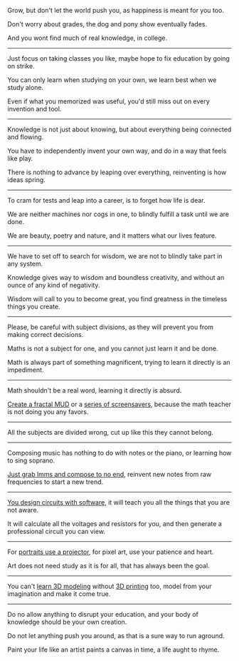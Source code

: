 Grow, but don't let the world push you,
as happiness is meant for you too.

Don't worry about grades,
the dog and pony show eventually fades.

And you wont find much of real knowledge,
in college.

---

Just focus on taking classes you like,
maybe hope to fix education by going on strike.

You can only learn when studying on your own,
we learn best when we study alone.

Even if what you memorized was useful,
you'd still miss out on every invention and tool.

---

Knowledge is not just about knowing,
but about everything being connected and flowing.

You have to independently invent your own way,
and do in a way that feels like play.

There is nothing to advance by leaping over everything,
reinventing is how ideas spring.

---

To cram for tests and leap into a career,
is to forget how life is dear.

We are neither machines nor cogs in one,
to blindly fulfill a task until we are done.

We are beauty, poetry and nature,
and it matters what our lives feature.

---

We have to set off to search for wisdom,
we are not to blindly take part in any system.

Knowledge gives way to wisdom and boundless creativity,
and without an ounce of any kind of negativity.

Wisdom will call to you to become great,
you find greatness in the timeless things you create.


---

Please, be careful with subject divisions,
as they will prevent you from making correct decisions.

Maths is not a subject for one,
and you cannot just learn it and be done.

Math is always part of something magnificent,
trying to learn it directly is an impediment.

---

Math shouldn't be a real word,
learning it directly is absurd.

[Create a fractal MUD][mud] or a [series of screensavers][xscreensaver],
because the math teacher is not doing you any favors.

---

All the subjects are divided wrong,
cut up like this they cannot belong.

---

Composing music has nothing to do with notes or the piano,
or learning how to sing soprano.

[Just grab lmms and compose to no end][lmms],
reinvent new notes from raw frequencies to start a new trend.

---

[You design circuits with software][circuits],
it will teach you all the things that you are not aware.

It will calculate all the voltages and resistors for you,
and then generate a professional circuit you can view.

---

For [portraits use a projector][projector], for pixel art,
use your patience and heart.

Art does not need study as it is for all,
that has always been the goal.

---

You can't [learn 3D modeling][doughnut] without [3D printing][ender] too,
model from your imagination and make it come true.

---

Do no allow anything to disrupt your education,
and your body of knowledge should be your own creation.

Do not let anything push you around,
as that is a sure way to run aground.

Paint your life like an artist paints a canvas in time,
a life aught to rhyme.


[lmms]: https://www.youtube.com/watch?v=0sRvkaxh8EU
[mud]: https://www.mit.edu/~6.005/sp08/project6/assignment.html
[xscreensaver]: https://www.youtube.com/watch?v=upB7CSoxNTs&list=PLbe67PprBSpqM_-HU49fmIS8ncApw4i08
[projector]: https://www.youtube.com/watch?v=5uZLkKvsWWE
[circuits]: https://www.youtube.com/watch?v=Qk5T8wKp9h8
[doughnut]: https://www.youtube.com/watch?v=TPrnSACiTJ4&list=PLexwJr_iILK7IkuhEeAYeN7aLV5AAXKa-
[ender]: https://www.youtube.com/watch?v=gokN9xNG94U
